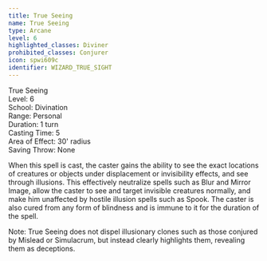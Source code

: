 ```yaml
---
title: True Seeing
name: True Seeing
type: Arcane
level: 6
highlighted_classes: Diviner
prohibited_classes: Conjurer
icon: spwi609c
identifier: WIZARD_TRUE_SIGHT
---
```

True Seeing  
Level: 6  
School: Divination  
Range: Personal  
Duration: 1 turn  
Casting Time: 5  
Area of Effect: 30' radius  
Saving Throw: None  
  
When this spell is cast, the caster gains the ability to see the exact locations of creatures or objects under displacement or invisibility effects, and see through illusions. This effectively neutralize spells such as Blur and Mirror Image, allow the caster to see and target invisible creatures normally, and make him unaffected by hostile illusion spells such as Spook. The caster is also cured from any form of blindness and is immune to it for the duration of the spell.  
  
Note: True Seeing does not dispel illusionary clones such as those conjured by Mislead or Simulacrum, but instead clearly highlights them, revealing them as deceptions.  
